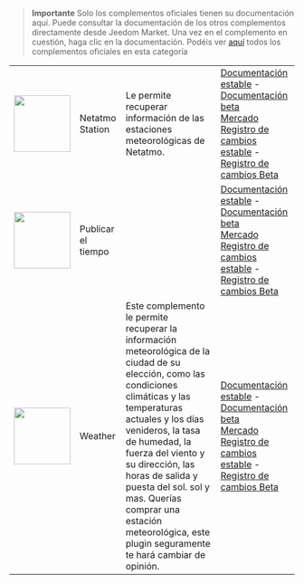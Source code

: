 
>**Importante**
>Solo los complementos oficiales tienen su documentación aquí. Puede consultar la documentación de los otros complementos directamente desde Jeedom Market. Una vez en el complemento en cuestión, haga clic en la documentación.
>Podéis ver [aquí](https://market.jeedom.com/index.php?v=d&p=market&type=plugin&categorie=weather) todos los complementos oficiales en esta categoría


| | | | |
|--- | --- | --- | ---|
|<img src="netatmoWeather/netatmoWeather_icon.png" class="pluginLogo" width="100" />|Netatmo Station|Le permite recuperar información de las estaciones meteorológicas de Netatmo.|[Documentación estable](netatmoWeather/index.md) - [Documentación beta](netatmoWeather/beta/index.md)<br/>[Mercado](https://market.jeedom.com/index.php?v=d&p=market_display&id=133)<br/>[Registro de cambios estable](netatmoWeather/changelog.md) - [Registro de cambios Beta](netatmoWeather/beta/changelog.md)|
|<img src="publiemeteo/publiemeteo_icon.png" class="pluginLogo" width="100" />|Publicar el tiempo||[Documentación estable](publiemeteo/index.md) - [Documentación beta](publiemeteo/beta/index.md)<br/>[Mercado](https://market.jeedom.com/index.php?v=d&p=market_display&id=2318)<br/>[Registro de cambios estable](publiemeteo/changelog.md) - [Registro de cambios Beta](publiemeteo/beta/changelog.md)|
|<img src="weather/weather_icon.png" class="pluginLogo" width="100" />|Weather|Este complemento le permite recuperar la información meteorológica de la ciudad de su elección, como las condiciones climáticas y las temperaturas actuales y los días venideros, la tasa de humedad, la fuerza del viento y su dirección, las horas de salida y puesta del sol. sol y mas. Querías comprar una estación meteorológica, este plugin seguramente te hará cambiar de opinión.|[Documentación estable](weather/index.md) - [Documentación beta](weather/beta/index.md)<br/>[Mercado](https://market.jeedom.com/index.php?v=d&p=market_display&id=7)<br/>[Registro de cambios estable](weather/changelog.md) - [Registro de cambios Beta](weather/beta/changelog.md)|
